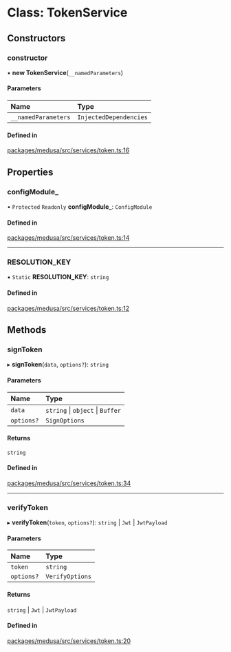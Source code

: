 # Class: TokenService

## Constructors

### constructor

• **new TokenService**(`__namedParameters`)

#### Parameters

| Name | Type |
| :------ | :------ |
| `__namedParameters` | `InjectedDependencies` |

#### Defined in

[packages/medusa/src/services/token.ts:16](https://github.com/medusajs/medusa/blob/1bfbe27b9/packages/medusa/src/services/token.ts#L16)

## Properties

### configModule\_

• `Protected` `Readonly` **configModule\_**: `ConfigModule`

#### Defined in

[packages/medusa/src/services/token.ts:14](https://github.com/medusajs/medusa/blob/1bfbe27b9/packages/medusa/src/services/token.ts#L14)

___

### RESOLUTION\_KEY

▪ `Static` **RESOLUTION\_KEY**: `string`

#### Defined in

[packages/medusa/src/services/token.ts:12](https://github.com/medusajs/medusa/blob/1bfbe27b9/packages/medusa/src/services/token.ts#L12)

## Methods

### signToken

▸ **signToken**(`data`, `options?`): `string`

#### Parameters

| Name | Type |
| :------ | :------ |
| `data` | `string` \| `object` \| `Buffer` |
| `options?` | `SignOptions` |

#### Returns

`string`

#### Defined in

[packages/medusa/src/services/token.ts:34](https://github.com/medusajs/medusa/blob/1bfbe27b9/packages/medusa/src/services/token.ts#L34)

___

### verifyToken

▸ **verifyToken**(`token`, `options?`): `string` \| `Jwt` \| `JwtPayload`

#### Parameters

| Name | Type |
| :------ | :------ |
| `token` | `string` |
| `options?` | `VerifyOptions` |

#### Returns

`string` \| `Jwt` \| `JwtPayload`

#### Defined in

[packages/medusa/src/services/token.ts:20](https://github.com/medusajs/medusa/blob/1bfbe27b9/packages/medusa/src/services/token.ts#L20)
